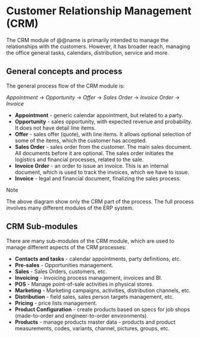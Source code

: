 ﻿# Customer Relationship Management (CRM)

The CRM module of @@name is primarily intended to manage the relationships with the customers.
However, it has broader reach, managing the office general tasks, calendars, distribution, service and more.

## General concepts and process

The general process flow of the CRM module is:

*Appointment* -> *Opportunity* -> *Offer* -> *Sales Order* -> *Invoice Order* -> *Invoice*

* **Appointment** - generic calendar appointment, but related to a party.
* **Opportunity** - sales opportunity, with expected revenue and probability. It does not have detail line items.
* **Offer** - sales offer (quote), with line items. It allows optional selection of some of the items, which the customer has accepted.
* **Sales Order** - sales order from the customer. The main sales document. All documents before it are optional. The sales order initiates the logistics and financial processes, related to the sale.
* **Invoice Order** - an order to issue an invoice. This is an internal document, which is used to track the invoices, which we have to issue.
* **Invoice** - legal and financial document, finalizing the sales process.

> [!note]
> The above diagram show only the CRM part of the process.
> The full process involves many different modules of the ERP system.

## CRM Sub-modules

There are many sub-modules of the CRM module, which are used to manage different aspects of the CRM processes:

* **Contacts and tasks** - calendar appointments, party definitions, etc.
* **Pre-sales** - Opportunities management.
* **Sales** - Sales Orders, customers, etc.
* **Invoicing** - Invoicing process management, invoices and BI.
* **POS** - Manage point-of-sale activities in physical stores.
* **Marketing** - Marketing campaigns, activities, distribution channels, etc.
* **Distribution** - field sales, sales person targets management, etc.
* **Pricing** - price lists management.
* **Product Configuration** - create products based on specs for job shops (made-to-order and engineer-to-order environments).
* **Products** - manage products master data - products and product measurements, codes, variants, channel, pictures, groups, etc.
